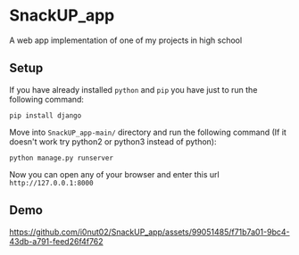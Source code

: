 # SnackUP_app
A web app implementation of one of my projects in high school

## Setup
If you have already installed `python` and `pip` you have just to run the following command:
```
pip install django
```

Move into `SnackUP_app-main/` directory and run the following command (If it doesn't work try python2 or python3 instead of python):
```
python manage.py runserver
```
Now you can open any of your browser and enter this url `http://127.0.0.1:8000`

## Demo
https://github.com/i0nut02/SnackUP_app/assets/99051485/f71b7a01-9bc4-43db-a791-feed26f4f762
